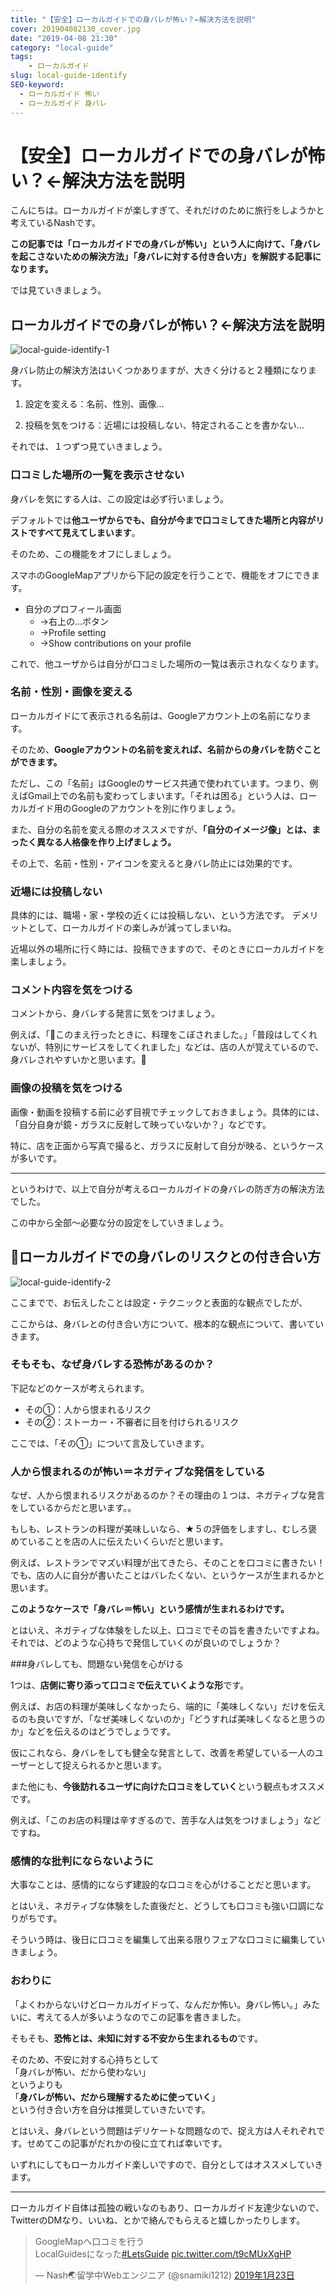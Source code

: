 ```yaml
---
title: "【安全】ローカルガイドでの身バレが怖い？←解決方法を説明"
cover: 201904082130_cover.jpg
date: "2019-04-08 21:30"
category: "local-guide"
tags:
    - ローカルガイド
slug: local-guide-identify
SEO-keyword:
  - ローカルガイド 怖い
  - ローカルガイド 身バレ
---
```


# 【安全】ローカルガイドでの身バレが怖い？←解決方法を説明

こんにちは。ローカルガイドが楽しすぎて、それだけのために旅行をしようかと考えているNashです。

<b>この記事では「ローカルガイドでの身バレが怖い」という人に向けて、「身バレを起こさないための解決方法」「身バレに対する付き合い方」を解説する記事になります。</b>

では見ていきましょう。

## ローカルガイドでの身バレが怖い？←解決方法を説明

![local-guide-identify-1](./201904082130_1.jpg)

身バレ防止の解決方法はいくつかありますが、大きく分けると２種類になります。

1. 設定を変える：名前、性別、画像...

2. 投稿を気をつける：近場には投稿しない、特定されることを書かない...

それでは、１つずつ見ていきましょう。

### 口コミした場所の一覧を表示させない

身バレを気にする人は、この設定は必ず行いましょう。

デフォルトでは<b>他ユーザからでも、自分が今まで口コミしてきた場所と内容がリストですべて見えてしまいます</b>。

そのため、この機能をオフにしましょう。

スマホのGoogleMapアプリから下記の設定を行うことで、機能をオフにできます。

- 自分のプロフィール画面
    - →右上の…ボタン
    - →Profile setting
    - →Show contributions on your profile

これで、他ユーザからは自分が口コミした場所の一覧は表示されなくなります。

### 名前・性別・画像を変える

ローカルガイドにて表示される名前は、Googleアカウント上の名前になります。

そのため、<b>Googleアカウントの名前を変えれば、名前からの身バレを防ぐことができます。</b>

ただし、この「名前」はGoogleのサービス共通で使われています。つまり、例えばGmail上での名前も変わってしまいます。「それは困る」という人は、ローカルガイド用のGoogleのアカウントを別に作りましょう。

また、自分の名前を変える際のオススメですが、<b>「自分のイメージ像」とは、まったく異なる人格像を作り上げましょう。</b>

その上で、名前・性別・アイコンを変えると身バレ防止には効果的です。

### 近場には投稿しない

具体的には、職場・家・学校の近くには投稿しない、という方法です。
デメリットとして、ローカルガイドの楽しみが減ってしまいね。

近場以外の場所に行く時には、投稿できますので、そのときにローカルガイドを楽しましょう。

### コメント内容を気をつける

コメントから、身バレする発言に気をつけましょう。

例えば、「このまえ行ったときに、料理をこぼされました。」「普段はしてくれないが、特別にサービスをしてくれました」などは、店の人が覚えているので、身バレされやすいかと思います。



### 画像の投稿を気をつける

画像・動画を投稿する前に必ず目視でチェックしておきましょう。具体的には、「自分自身が鏡・ガラスに反射して映っていないか？」などです。

特に、店を正面から写真で撮ると、ガラスに反射して自分が映る、というケースが多いです。

---

というわけで、以上で自分が考えるローカルガイドの身バレの防ぎ方の解決方法でした。

この中から全部〜必要な分の設定をしていきましょう。

## ローカルガイドでの身バレのリスクとの付き合い方

![local-guide-identify-2](./201904082130_2.jpg)

ここまでで、お伝えしたことは設定・テクニックと表面的な観点でしたが、

ここからは、身バレとの付き合い方について、根本的な観点について、書いていきます。

### そもそも、なぜ身バレする恐怖があるのか？

下記などのケースが考えられます。

- その①：人から恨まれるリスク
- その②：ストーカー・不審者に目を付けられるリスク

ここでは、「その①」について言及していきます。



### 人から恨まれるのが怖い＝ネガティブな発信をしている

なぜ、人から恨まれるリスクがあるのか？その理由の１つは、ネガティブな発言をしているからだと思います。。

もしも、レストランの料理が美味しいなら、★５の評価をしますし、むしろ褒めていることを店の人に伝えたいくらいだと思います。

例えば、レストランでマズい料理が出てきたら、そのことを口コミに書きたい！でも、店の人に自分が書いたことはバレたくない、というケースが生まれるかと思います。

<b>このようなケースで「身バレ＝怖い」という感情が生まれるわけです。</b>

とはいえ、ネガティブな体験をした以上、口コミでその旨を書きたいですよね。それでは、どのような心持ちで発信していくのが良いのでしょうか？



###身バレしても、問題ない発信を心がける

1つは、<b>店側に寄り添って口コミで伝えていくような形</b>です。

例えば、お店の料理が美味しくなかったら、端的に「美味しくない」だけを伝えるのも良いですが、「なぜ美味しくないのか」「どうすれば美味しくなると思うのか」などを伝えるのはどうでしょうです。

仮にこれなら、身バレをしても健全な発言として、改善を希望している一人のユーザーとして捉えられるかと思います。

また他にも、<b>今後訪れるユーザに向けた口コミをしていく</b>という観点もオススメです。

例えば、「このお店の料理は辛すぎるので、苦手な人は気をつけましょう」などですね。

### 感情的な批判にならないように

大事なことは、感情的にならず建設的な口コミを心がけることだと思います。

とはいえ、ネガティブな体験をした直後だと、どうしても口コミも強い口調になりがちです。

そういう時は、後日に口コミを編集して出来る限りフェアな口コミに編集していきましょう。

### おわりに

「よくわからないけどローカルガイドって、なんだか怖い。身バレ怖い。」みたいに、考えてる人が多いようなのでこの記事を書きました。

そもそも、<b>恐怖とは、未知に対する不安から生まれるもの</b>です。

そのため、不安に対する心持ちとして<br />
「身バレが怖い、だから使わない」<br />
というよりも<br />
「<b>身バレが怖い、だから理解するために使っていく</b>」<br />
という付き合い方を自分は推奨していきたいです。

とはいえ、身バレという問題はデリケートな問題なので、捉え方は人それぞれです。せめてこの記事がだれかの役に立てれば幸いです。

いずれにしてもローカルガイド楽しいですので、自分としてはオススメしていきます。

---

ローカルガイド自体は孤独の戦いなのもあり、ローカルガイド友達少ないので、TwitterのDMなり、いいね、とかで絡んでもらえると嬉しかったりします。

<blockquote class="twitter-tweet" data-lang="ja"><p lang="ja" dir="ltr">GoogleMapへ口コミを行う<br>LocalGuidesになった<a href="https://twitter.com/hashtag/LetsGuide?src=hash&amp;ref_src=twsrc%5Etfw">#LetsGuide</a> <a href="https://t.co/t9cMUxXgHP">pic.twitter.com/t9cMUxXgHP</a></p>&mdash; Nash🌏留学中Webエンジニア (@snamiki1212) <a href="https://twitter.com/snamiki1212/status/1088109065408995329?ref_src=twsrc%5Etfw">2019年1月23日</a></blockquote>
<script async src="https://platform.twitter.com/widgets.js" charset="utf-8"></script>
